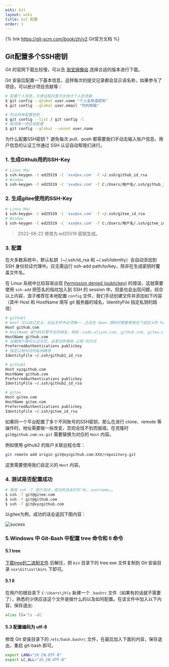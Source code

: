 ```yaml
---
wiki: Git
layout: wiki
title: Git 配置
order: 1
---
```


{% link https://git-scm.com/book/zh/v2 Git官方文档 %}

## Git配置多个SSH密钥

Git 的官网下载比较慢，可以去 [淘宝镜像站](https://npm.taobao.org/mirrors/git-for-windows/) 选择合适的版本进行下载。

Git 安装后配置一下基本信息，这样每次的提交记录都会显示该名称，如果参与了项目，可以统计项目贡献等：

```bash
# 配置个人信息，方便远程托管平台统计个人的贡献
$ git config --global user.name "个人名称或昵称"
$ git config --global user.email "你的邮箱"

# 列出所有配置信息：
$ git config --list / git config -l
# 取消某一项全局配置
$ git config --global --unset user.name
```

为什么配置SSH密钥？
避免每次 pull、push 都需要我们手动去输入账户信息。用户信息的认证工作通过 SSH 认证自动帮我们进行。

### 1. 生成Github用的SSH-Key

```bash
# Linux Mac
$ ssh-keygen -t ed25519 -C 'xxx@xx.com' -f ~/.ssh/github_id_rsa
# Window
$ ssh-keygen -t ed25519 -C 'xxx@xx.com' -f C:/Users/用户名/.ssh/github_id_rsa
```

### 2. 生成gitee使用的SSH-Key

```bash
# Linux Mac
$ ssh-keygen -t ed25519 -C 'xxx@xx.com' -f ~/.ssh/gitee_id_rsa
# Window
$ ssh-keygen -t ed25519 -C 'xxx@xx.com' -f C:/Users/用户名/.ssh/gitee_id_rsa
```

> 2022-08-22 修改为 ed25519 密钥生成。

### 3. 配置

在大多数系统中，默认私钥（~/.ssh/id_rsa 和 ~/.ssh/identity）会自动添加到 SSH 身份验证代理中。应无需运行 ssh-add path/to/key，除非在生成密钥时覆盖文件名。

在 Linux 系统中比较容易出现 [Permission denied (publickey)](https://docs.github.com/cn/authentication/troubleshooting-ssh/error-permission-denied-publickey) 的错误，这就需要使用 `ssh-add` 把签名的指纹加入到 SSH 的 session 中。但是也会出现问题，综合以上内容，浪子推荐在本地配置 `config` 文件，我们手动创建文件并添加如下内容（其中 Host 和 HostName 填写 git 服务器的域名，IdentityFile 指定私钥的路径）

```bash .ssh/config
# github1
# Host 可以自己定义，在此文件中必须唯一，之后在 down 源码时需要使用这个自定义的 host
Host github.com
# HostName 是代码托管平台的域名，例如：code.aliyun.com, github.com, gitee.come 等
HostName github.com
# 设置用户身份认证方式，这里当然使用 公钥 的方式
PreferredAuthentications publickey
# 指定公钥对应的私钥路径
IdentityFile ~/.ssh/github1_id_rsa

# github2
Host xyzgithub.com
HostName github.com
PreferredAuthentications publickey
IdentityFile ~/.ssh/github2_id_rsa

# gitee
Host gitee.com
HostName gitee.com
PreferredAuthentications publickey
IdentityFile ~/.ssh/gitee_id_rsa
```

如果同一个平台配置了多个不同账号的SSH密钥，那么在进行 clone、remote 等操作时，地址需要做一些改变，否则会找不到而报错。在克隆时 `git@github.com:xx.git` 需要替换为对应的 `Host` 内容。

例如使用 github2 的账户关联远程仓库：
```bash
git remote add origin git@xyzgithub.com:XXX/repository.git
```

这里需要使用我们自定义的 `Host` 内容。

### 4. 测试是否配置成功

```bash
# 使用 ssh -T 进行测试，成功的话会打印 Hi，username……
$ ssh -T git@gitee.com
$ ssh -T git@github.com
$ ssh -T git@xyzgithub.com
```

以gitee为例，成功的话会返回下图内容：

![sucess](https://fastly.jsdelivr.net/gh/prettywinter/dist/images/doc/20221118211700.png)

### 5.Windows 中 Git-Bash 中配置 tree 命令和 ll 命令

#### 5.1 tree

[下载tree的二进制文件](http://gnuwin32.sourceforge.net/package/tree.htm) 后解压，把 `bin` 目录下的 tree.exe 文件复制到 Git 安装目录 `xxx\Git\usr\bin\` 下即可。

#### 5.1 ll

在用户的根目录下 `C:\Users\jhlz` 新建一个 `.bashrc` 文件（如果有的话就不需要了），熟悉的少侠应该这个文件是做什么的以及如何配置。在该文件中加入以下内容，保存退出:

```bash .bashrc
alias ll='ls -al'
```

#### 5.3 配置编码为 utf-8

修改 Git 安装目录下的 `/etc/bash.bashrc` 文件，在最后加入下面的内容，保存退出，重启 git-bash 即可。

```bash D:\xxx\Git\etc\bash.bashrc
export LANG="zh_CN.UTF-8"
export LC_ALL="zh_CN.UTF-8"
```

